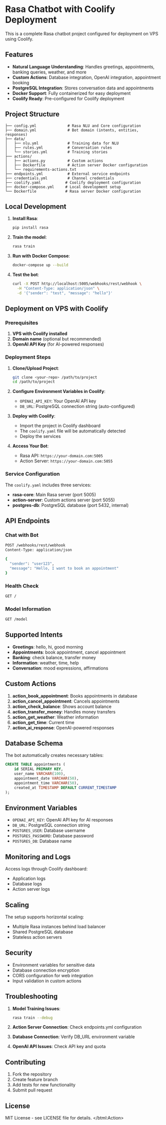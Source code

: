 # Rasa Chatbot with Coolify Deployment

This is a complete Rasa chatbot project configured for deployment on VPS using Coolify.

## Features

- **Natural Language Understanding**: Handles greetings, appointments, banking queries, weather, and more
- **Custom Actions**: Database integration, OpenAI integration, appointment booking
- **PostgreSQL Integration**: Stores conversation data and appointments
- **Docker Support**: Fully containerized for easy deployment
- **Coolify Ready**: Pre-configured for Coolify deployment

## Project Structure

```
├── config.yml              # Rasa NLU and Core configuration
├── domain.yml              # Bot domain (intents, entities, responses)
├── data/
│   ├── nlu.yml             # Training data for NLU
│   ├── rules.yml           # Conversation rules
│   └── stories.yml         # Training stories
├── actions/
│   ├── actions.py          # Custom actions
│   ├── Dockerfile          # Action server Docker configuration
│   └── requirements-actions.txt
├── endpoints.yml           # External service endpoints
├── credentials.yml         # Channel credentials
├── coolify.yaml           # Coolify deployment configuration
├── docker-compose.yml     # Local development setup
└── Dockerfile             # Rasa server Docker configuration
```

## Local Development

1. **Install Rasa**:
   ```bash
   pip install rasa
   ```

2. **Train the model**:
   ```bash
   rasa train
   ```

3. **Run with Docker Compose**:
   ```bash
   docker-compose up --build
   ```

4. **Test the bot**:
   ```bash
   curl -X POST http://localhost:5005/webhooks/rest/webhook \
     -H "Content-Type: application/json" \
     -d '{"sender": "test", "message": "hello"}'
   ```

## Deployment on VPS with Coolify

### Prerequisites

1. **VPS with Coolify installed**
2. **Domain name** (optional but recommended)
3. **OpenAI API Key** (for AI-powered responses)

### Deployment Steps

1. **Clone/Upload Project**:
   ```bash
   git clone <your-repo> /path/to/project
   cd /path/to/project
   ```

2. **Configure Environment Variables in Coolify**:
   - `OPENAI_API_KEY`: Your OpenAI API key
   - `DB_URL`: PostgreSQL connection string (auto-configured)

3. **Deploy with Coolify**:
   - Import the project in Coolify dashboard
   - The `coolify.yaml` file will be automatically detected
   - Deploy the services

4. **Access Your Bot**:
   - Rasa API: `https://your-domain.com:5005`
   - Action Server: `https://your-domain.com:5055`

### Service Configuration

The `coolify.yaml` includes three services:

- **rasa-core**: Main Rasa server (port 5005)
- **action-server**: Custom actions server (port 5055)
- **postgres-db**: PostgreSQL database (port 5432, internal)

## API Endpoints

### Chat with Bot
```bash
POST /webhooks/rest/webhook
Content-Type: application/json

{
  "sender": "user123",
  "message": "Hello, I want to book an appointment"
}
```

### Health Check
```bash
GET /
```

### Model Information
```bash
GET /model
```

## Supported Intents

- **Greetings**: hello, hi, good morning
- **Appointments**: book appointment, cancel appointment
- **Banking**: check balance, transfer money
- **Information**: weather, time, help
- **Conversation**: mood expressions, affirmations

## Custom Actions

1. **action_book_appointment**: Books appointments in database
2. **action_cancel_appointment**: Cancels appointments
3. **action_check_balance**: Shows account balance
4. **action_transfer_money**: Handles money transfers
5. **action_get_weather**: Weather information
6. **action_get_time**: Current time
7. **action_ai_response**: OpenAI-powered responses

## Database Schema

The bot automatically creates necessary tables:

```sql
CREATE TABLE appointments (
    id SERIAL PRIMARY KEY,
    user_name VARCHAR(100),
    appointment_date VARCHAR(50),
    appointment_time VARCHAR(50),
    created_at TIMESTAMP DEFAULT CURRENT_TIMESTAMP
);
```

## Environment Variables

- `OPENAI_API_KEY`: OpenAI API key for AI responses
- `DB_URL`: PostgreSQL connection string
- `POSTGRES_USER`: Database username
- `POSTGRES_PASSWORD`: Database password
- `POSTGRES_DB`: Database name

## Monitoring and Logs

Access logs through Coolify dashboard:
- Application logs
- Database logs
- Action server logs

## Scaling

The setup supports horizontal scaling:
- Multiple Rasa instances behind load balancer
- Shared PostgreSQL database
- Stateless action servers

## Security

- Environment variables for sensitive data
- Database connection encryption
- CORS configuration for web integration
- Input validation in custom actions

## Troubleshooting

1. **Model Training Issues**:
   ```bash
   rasa train --debug
   ```

2. **Action Server Connection**:
   Check endpoints.yml configuration

3. **Database Connection**:
   Verify DB_URL environment variable

4. **OpenAI API Issues**:
   Check API key and quota

## Contributing

1. Fork the repository
2. Create feature branch
3. Add tests for new functionality
4. Submit pull request

## License

MIT License - see LICENSE file for details.
</btml:Action>